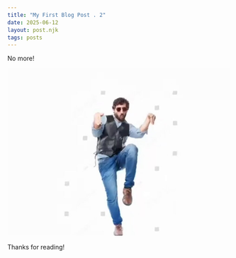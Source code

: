 ```yaml
---
title: "My First Blog Post . 2"
date: 2025-06-12
layout: post.njk
tags: posts
---
```


<article>
No more!
  
![Banner](/images/l2G0O8y3uConqOgx.png)

Thanks for reading!
</article>
